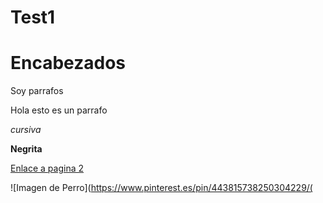 # Test1
# Encabezados
Soy parrafos

Hola esto es un parrafo

*cursiva*

**Negrita**

[Enlace a pagina 2](pagina2.md)

![Imagen de Perro](https://www.pinterest.es/pin/443815738250304229/(
